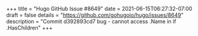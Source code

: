 +++
title = "Hugo GitHub Issue #8649"
date = 2021-06-15T06:27:32-07:00
draft = false
details = "https://github.com/gohugoio/hugo/issues/8649"
description = "Commit d392893cd7 bug - cannot access .Name in if .HasChildren"
+++
